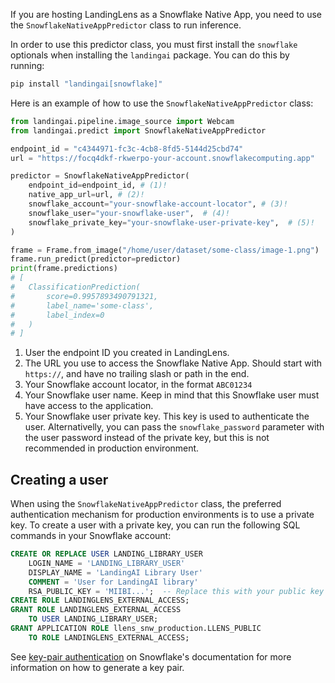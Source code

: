 If you are hosting LandingLens as a Snowflake Native App, you need to use the `SnowflakeNativeAppPredictor` class to run inference.

In order to use this predictor class, you must first install the `snowflake` optionals when installing the `landingai` package. You can do this by running:

```sh
pip install "landingai[snowflake]"
```

Here is an example of how to use the `SnowflakeNativeAppPredictor` class:

```py
from landingai.pipeline.image_source import Webcam
from landingai.predict import SnowflakeNativeAppPredictor

endpoint_id = "c4344971-fc3c-4cb8-8fd5-5144d25cbd74"
url = "https://focq4dkf-rkwerpo-your-account.snowflakecomputing.app"

predictor = SnowflakeNativeAppPredictor(
    endpoint_id=endpoint_id, # (1)!
    native_app_url=url, # (2)!
    snowflake_account="your-snowflake-account-locator", # (3)!
    snowflake_user="your-snowflake-user",  # (4)!
    snowflake_private_key="your-snowflake-user-private-key",  # (5)!
)

frame = Frame.from_image("/home/user/dataset/some-class/image-1.png")
frame.run_predict(predictor=predictor)
print(frame.predictions)
# [
#   ClassificationPrediction(
#       score=0.9957893490791321,
#       label_name='some-class',
#       label_index=0
#   )
# ]
```

1. User the endpoint ID you created in LandingLens.
2. The URL you use to access the Snowflake Native App. Should start with `https://`, and have no trailing slash or path in the end.
3. Your Snowflake account locator, in the format `ABC01234`
4. Your Snowflake user name. Keep in mind that this Snowflake user must have access to the application.
5. Your Snowflake user private key. This key is used to authenticate the user. Alternativelly, you can pass the `snowflake_password` parameter with the user password instead of the private key, but this is not recommended in
production environment.

## Creating a user

When using the `SnowflakeNativeAppPredictor` class, the preferred authentication mechanism for production
environments is to use a private key. To create a user with a private key, you can run the following SQL
commands in your Snowflake account:

```sql
CREATE OR REPLACE USER LANDING_LIBRARY_USER
    LOGIN_NAME = 'LANDING_LIBRARY_USER'
    DISPLAY_NAME = 'LandingAI Library User'
    COMMENT = 'User for LandingAI library'
    RSA_PUBLIC_KEY = 'MIIBI...';  -- Replace this with your public key
CREATE ROLE LANDINGLENS_EXTERNAL_ACCESS;
GRANT ROLE LANDINGLENS_EXTERNAL_ACCESS
    TO USER LANDING_LIBRARY_USER;
GRANT APPLICATION ROLE llens_snw_production.LLENS_PUBLIC
    TO ROLE LANDINGLENS_EXTERNAL_ACCESS;
```

See [key-pair authentication](https://docs.snowflake.com/en/user-guide/key-pair-auth) on Snowflake's documentation for more information on how to generate a key pair.
